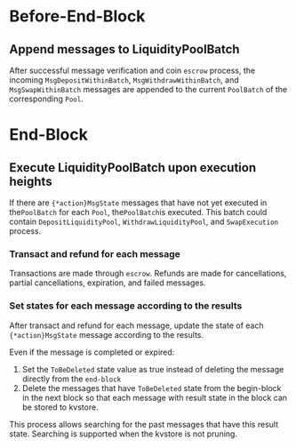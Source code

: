 <!-- order: 6 -->

 # Before-End-Block

## Append messages to LiquidityPoolBatch

After successful message verification and coin `escrow` process, the incoming `MsgDepositWithinBatch`, `MsgWithdrawWithinBatch`, and `MsgSwapWithinBatch` messages are appended to the current `PoolBatch` of the corresponding `Pool`.

# End-Block

## Execute LiquidityPoolBatch upon execution heights

If there are `{*action}MsgState` messages that have not yet executed in the`PoolBatch` for each `Pool`, the`PoolBatch`is executed. This batch could contain `DepositLiquidityPool`, `WithdrawLiquidityPool`, and `SwapExecution` process.

### Transact and refund for each message

Transactions are made through `escrow`. Refunds are made for cancellations, partial cancellations, expiration, and failed messages.

### Set states for each message according to the results

After transact and refund for each message, update the state of each `{*action}MsgState` message according to the results.

Even if the message is completed or expired:

1. Set the `ToBeDeleted` state value as true instead of deleting the message directly from the `end-block`
2. Delete the messages that have `ToBeDeleted` state from the begin-block in the next block so that each message with result state in the block can be stored to kvstore.

This process allows searching for the past messages that have this result state. Searching is supported when the kvstore is not pruning.
